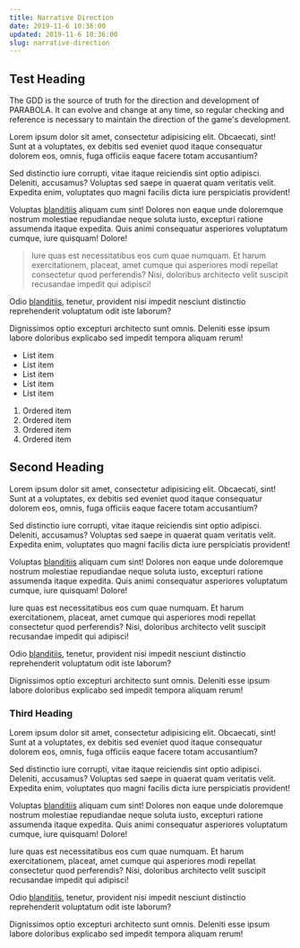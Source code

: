 ```yaml
---
title: Narrative Direction
date: 2019-11-6 10:36:00
updated: 2019-11-6 10:36:00
slug: narrative-direction
---
```


## Test Heading

The GDD is the source of truth for the direction and development of PARABOLA. It can evolve and change at any time, so regular checking and reference is necessary to maintain the direction of the game's development.

Lorem ipsum dolor sit amet, consectetur adipisicing elit. Obcaecati, sint! Sunt at a voluptates, ex debitis sed eveniet quod itaque consequatur dolorem eos, omnis, fuga officiis eaque facere totam accusantium?

Sed distinctio iure corrupti, vitae itaque reiciendis sint optio adipisci. Deleniti, accusamus? Voluptas sed saepe in quaerat quam veritatis velit. Expedita enim, voluptates quo magni facilis dicta iure perspiciatis provident!

Voluptas <a href="/">blanditiis</a> aliquam cum sint! Dolores non eaque unde doloremque nostrum molestiae repudiandae neque soluta iusto, excepturi ratione assumenda itaque expedita. Quis animi consequatur asperiores voluptatum cumque, iure quisquam! Dolore!

<blockquote>Iure quas est necessitatibus eos cum quae numquam. Et harum exercitationem, placeat, amet cumque qui asperiores modi repellat consectetur quod perferendis? Nisi, doloribus architecto velit suscipit recusandae impedit qui adipisci!</blockquote>

Odio <a href="/">blanditiis</a>, tenetur, provident nisi impedit nesciunt distinctio reprehenderit voluptatum odit iste laborum?

Dignissimos optio excepturi architecto sunt omnis. Deleniti esse ipsum labore doloribus explicabo sed impedit tempora aliquam rerum!

- List item
- List item
- List item
- List item
- List item

1.  Ordered item
2.  Ordered item
3.  Ordered item
4.  Ordered item

## Second Heading

Lorem ipsum dolor sit amet, consectetur adipisicing elit. Obcaecati, sint! Sunt at a voluptates, ex debitis sed eveniet quod itaque consequatur dolorem eos, omnis, fuga officiis eaque facere totam accusantium?

Sed distinctio iure corrupti, vitae itaque reiciendis sint optio adipisci. Deleniti, accusamus? Voluptas sed saepe in quaerat quam veritatis velit. Expedita enim, voluptates quo magni facilis dicta iure perspiciatis provident!

Voluptas <a href="/">blanditiis</a> aliquam cum sint! Dolores non eaque unde doloremque nostrum molestiae repudiandae neque soluta iusto, excepturi ratione assumenda itaque expedita. Quis animi consequatur asperiores voluptatum cumque, iure quisquam! Dolore!

Iure quas est necessitatibus eos cum quae numquam. Et harum exercitationem, placeat, amet cumque qui asperiores modi repellat consectetur quod perferendis? Nisi, doloribus architecto velit suscipit recusandae impedit qui adipisci!

Odio <a href="/">blanditiis</a>, tenetur, provident nisi impedit nesciunt distinctio reprehenderit voluptatum odit iste laborum?

Dignissimos optio excepturi architecto sunt omnis. Deleniti esse ipsum labore doloribus explicabo sed impedit tempora aliquam rerum!

### Third Heading

Lorem ipsum dolor sit amet, consectetur adipisicing elit. Obcaecati, sint! Sunt at a voluptates, ex debitis sed eveniet quod itaque consequatur dolorem eos, omnis, fuga officiis eaque facere totam accusantium?

Sed distinctio iure corrupti, vitae itaque reiciendis sint optio adipisci. Deleniti, accusamus? Voluptas sed saepe in quaerat quam veritatis velit. Expedita enim, voluptates quo magni facilis dicta iure perspiciatis provident!

Voluptas <a href="/">blanditiis</a> aliquam cum sint! Dolores non eaque unde doloremque nostrum molestiae repudiandae neque soluta iusto, excepturi ratione assumenda itaque expedita. Quis animi consequatur asperiores voluptatum cumque, iure quisquam! Dolore!

Iure quas est necessitatibus eos cum quae numquam. Et harum exercitationem, placeat, amet cumque qui asperiores modi repellat consectetur quod perferendis? Nisi, doloribus architecto velit suscipit recusandae impedit qui adipisci!

Odio <a href="/">blanditiis</a>, tenetur, provident nisi impedit nesciunt distinctio reprehenderit voluptatum odit iste laborum?

Dignissimos optio excepturi architecto sunt omnis. Deleniti esse ipsum labore doloribus explicabo sed impedit tempora aliquam rerum!

